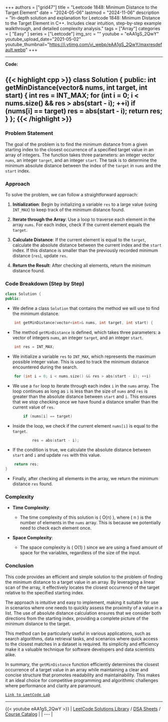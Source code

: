
+++
authors = ["grid47"]
title = "Leetcode 1848: Minimum Distance to the Target Element"
date = "2024-05-06"
lastmod = "2024-11-06"
description = "In-depth solution and explanation for Leetcode 1848: Minimum Distance to the Target Element in C++. Includes clear intuition, step-by-step example walkthrough, and detailed complexity analysis."
tags = ["Array"]
categories = [
    "Easy"
]
series = ["Leetcode"]
img_src = ""
youtube = "eAA1gS_2QwY"
youtube_upload_date="2021-05-02"
youtube_thumbnail="https://i.ytimg.com/vi_webp/eAA1gS_2QwY/maxresdefault.webp"
+++



---
**Code:**

{{< highlight cpp >}}
class Solution {
public:
    int getMinDistance(vector<int>& nums, int target, int start) {
    int res = INT_MAX;
    for (int i = 0; i < nums.size() && res > abs(start - i); ++i)
        if (nums[i] == target)
            res = abs(start - i);
    return res;
}
};
{{< /highlight >}}
---

### Problem Statement

The goal of the problem is to find the minimum distance from a given starting index to the closest occurrence of a specified target value in an array of integers. The function takes three parameters: an integer vector `nums`, an integer `target`, and an integer `start`. The task is to determine the minimum absolute distance between the index of the `target` in `nums` and the `start` index.

### Approach

To solve the problem, we can follow a straightforward approach:

1. **Initialization**: Begin by initializing a variable `res` to a large value (using `INT_MAX`) to keep track of the minimum distance found.

2. **Iterate through the Array**: Use a loop to traverse each element in the array `nums`. For each index, check if the current element equals the `target`.

3. **Calculate Distance**: If the current element is equal to the `target`, calculate the absolute distance between the current index and the `start` index. If this distance is smaller than the previously recorded minimum distance (`res`), update `res`.

4. **Return the Result**: After checking all elements, return the minimum distance found.

### Code Breakdown (Step by Step)

```cpp
class Solution {
public:
```
- We define a class `Solution` that contains the method we will use to find the minimum distance.

```cpp
    int getMinDistance(vector<int>& nums, int target, int start) {
```
- The method `getMinDistance` is defined, which takes three parameters: a vector of integers `nums`, an integer `target`, and an integer `start`.

```cpp
    int res = INT_MAX;
```
- We initialize a variable `res` to `INT_MAX`, which represents the maximum possible integer value. This is used to track the minimum distance encountered during the search.

```cpp
    for (int i = 0; i < nums.size() && res > abs(start - i); ++i)
```
- We use a `for` loop to iterate through each index `i` in the `nums` array. The loop continues as long as `i` is less than the size of `nums` and `res` is greater than the absolute distance between `start` and `i`. This ensures that we stop checking once we have found a distance smaller than the current value of `res`.

```cpp
        if (nums[i] == target)
```
- Inside the loop, we check if the current element `nums[i]` is equal to the `target`.

```cpp
            res = abs(start - i);
```
- If the condition is true, we calculate the absolute distance between `start` and `i` and update `res` with this value.

```cpp
    return res;
}
```
- Finally, after checking all elements in the array, we return the minimum distance `res` found.

### Complexity

- **Time Complexity**: 
  - The time complexity of this solution is \( O(n) \), where \( n \) is the number of elements in the `nums` array. This is because we potentially need to check each element once.

- **Space Complexity**: 
  - The space complexity is \( O(1) \) since we are using a fixed amount of space for the variables, regardless of the size of the input.

### Conclusion

This code provides an efficient and simple solution to the problem of finding the minimum distance to a target value in an array. By leveraging a linear scan of the array, it effectively locates the closest occurrence of the target relative to the specified starting index.

The approach is intuitive and easy to implement, making it suitable for use in scenarios where one needs to quickly assess the proximity of a value in a list. The use of absolute distance calculation ensures that we consider both directions from the starting index, providing a complete picture of the minimum distance to the target.

This method can be particularly useful in various applications, such as search algorithms, data retrieval tasks, and scenarios where quick access to the closest matches in a dataset is required. Its simplicity and efficiency make it a valuable technique for software developers and data scientists alike.

In summary, the `getMinDistance` function efficiently determines the closest occurrence of a target value in an array while maintaining a clear and concise structure that promotes readability and maintainability. This makes it an ideal choice for competitive programming and algorithmic challenges where performance and clarity are paramount.

[`Link to LeetCode Lab`](https://leetcode.com/problems/minimum-distance-to-the-target-element/description/)

---
{{< youtube eAA1gS_2QwY >}}
| [LeetCode Solutions Library](https://grid47.xyz/leetcode/) / [DSA Sheets](https://grid47.xyz/sheets/) / [Course Catalog](https://grid47.xyz/courses/) |
| --- |
